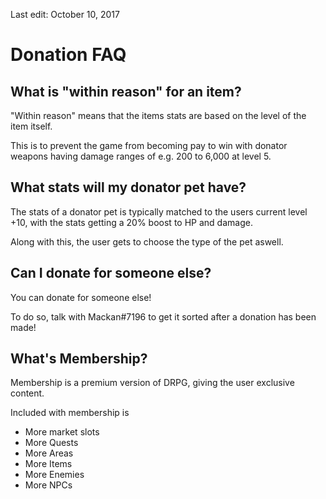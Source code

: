 Last edit: October 10, 2017

# Donation FAQ

## What is "within reason" for an item?

"Within reason" means that the items stats are based on the level of the item itself. 

This is to prevent the game from becoming pay to win with donator weapons having damage ranges of e.g. 200 to 6,000 at level 5.

## What stats will my donator pet have?

The stats of a donator pet is typically matched to the users current level +10, with the stats getting a 20% boost to HP and damage.

Along with this, the user gets to choose the type of the pet aswell.

## Can I donate for someone else?

You can donate for someone else!

To do so, talk with Mackan#7196 to get it sorted after a donation has been made!

## What's Membership?

Membership is a premium version of DRPG, giving the user exclusive content. 

Included with membership is
- More market slots
- More Quests
- More Areas
- More Items
- More Enemies
- More NPCs